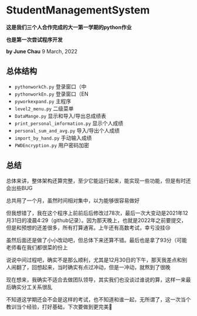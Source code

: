 # StudentManagementSystem

**这是我们三个人合作完成的大一第一学期的python作业**

**也是第一次尝试程序开发**

**by June Chau** 9 March, 2022

## 总体结构

- `pythonworkCh.py` 登录窗口（中
- `pythonworkEn.py` 登录窗口（EN
- `pyworkexpand.py` 主程序
- `level2_menu.py` 二级菜单
- `DataMange.py` 显示和导入/导出总成绩表
- `print_personal_imformation.py` 显示个人成绩
- `personal_sum_and_avg.py` 导入/导出个人成绩
- `import_by_hand.py` 手动输入成绩
- `PWDEncryption.py` 用户密码加密

## 总结

总体来讲，整体架构还算完整，至少它能运行起来，能实现一些功能，但是有时还会出些BUG

总共用了一个月，虽然时间相对集中，以为能够很容易做好

但我想错了，我在这个程序上前前后后修改过78次，最后一次大变动是2021年12月31日的凌晨4:29（github记录）。因为那天晚上，也就是2022年之前要提交，但是和预想的还差很多，所有打算通宵。上午还有高数考试，幸亏没挂:cry:

虽然后面还是做了小小改动吧，但总体下来还算不错。最后也是拿了93分（可能老师看在我们都很菜的份上

说说中间过程吧，确实不是那么顺利，尤其是12月30日的下午，那天我差点和别人闹翻了，回想起来，当时确实有点过冲动，但是一冲动，就熬到了很晚

现在想来，我确实不适合去做团队领导，其实我们也没谈过谁说的算，这样一来最后确实分工关系很乱

不知道这学期还会不会是这样的考试，也不知道和谁一起，无所谓了，这一次当个教训当个经验，打好基础，下次要做到更完美:runner:

